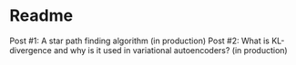 # Readme
Post #1: A star path finding algorithm (in production)
Post #2: What is KL-divergence and why is it used in variational autoencoders? (in production)
